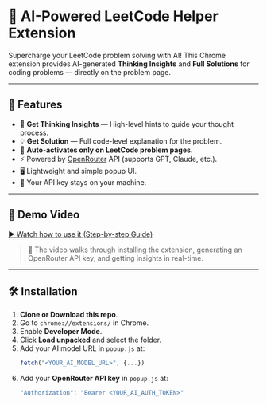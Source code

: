 # 🧠 AI-Powered LeetCode Helper Extension

Supercharge your LeetCode problem solving with AI! This Chrome extension provides AI-generated **Thinking Insights** and **Full Solutions** for coding problems — directly on the problem page.

---

## 🚀 Features

- 🧠 **Get Thinking Insights** — High-level hints to guide your thought process.
- 💡 **Get Solution** — Full code-level explanation for the problem.
- 🎯 **Auto-activates only on LeetCode problem pages**.
- ⚡ Powered by [OpenRouter](https://openrouter.ai) API (supports GPT, Claude, etc.).
- 🖥️ Lightweight and simple popup UI.
- 🔐 Your API key stays on your machine.

---

## 📸 Demo Video

[▶️ Watch how to use it (Step-by-step Guide)](https://your-video-link.com)


> 📌 The video walks through installing the extension, generating an OpenRouter API key, and getting insights in real-time.

---

## 🛠 Installation

1. **Clone or Download this repo**.
2. Go to `chrome://extensions/` in Chrome.
3. Enable **Developer Mode**.
4. Click **Load unpacked** and select the folder.
5. Add your AI model URL in `popup.js` at:
   ```js
   fetch("<YOUR_AI_MODEL_URL>", {...}) 
6. Add your **OpenRouter API key** in `popup.js` at:
   ```js
   "Authorization": "Bearer <YOUR_AI_AUTH_TOKEN>"

